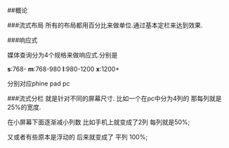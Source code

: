 ##概论

###流式布局
所有的布局都用百分比来做单位.通过基本定栏来达到效果.

###响应式

媒体查询分为4个规格来做响应式.分别是

**s**:768- 
**m**:768-980
**l**:980-1200
**x**:1200+

分别对应phine pad pc 

###流式分栏
就是针对不同的屏幕尺寸. 比如一个在pc中分为4列的 那每列就是25%的宽度.

在小屏幕下面逐渐减小列数 比如手机上就变成了2列 每列就是50%;

又或者有些原本是浮动的 后来就变成了 平列 100%;

